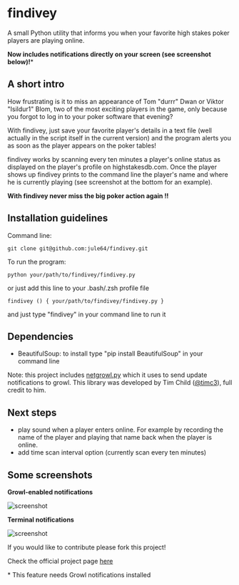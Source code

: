 findivey 
========

A small Python utility that informs you when your favorite high stakes poker players are playing online. 

**Now includes notifications directly on your screen (see screenshot below)!*** 



A short intro
----
How frustrating is it to miss an appearance of Tom "durrr" Dwan or Viktor "Isildur1" Blom, two of the most exciting players in the game, only because you forgot to log in to your poker software that evening?

With findivey, just save your favorite player's details in a text file (well actually in the script itself in the current version) and the program alerts you as soon as the player appears on the poker tables!

findivey works by scanning every ten minutes a player's online status as displayed on the player's profile on highstakesdb.com.  Once the player shows up findivey prints to the command line the player's name and where he is currently playing (see screenshot at the bottom for an example).


**With findivey never miss the big poker action again !!**


Installation guidelines
----

Command line:

    git clone git@github.com:jule64/findivey.git


To run the program:

    python your/path/to/findivey/findivey.py

or just add this line to your .bash/.zsh profile file

	findivey () { your/path/to/findivey/findivey.py }

and just type "findivey" in your command line to run it


Dependencies
----

- BeautifulSoup: to install type "pip install BeautifulSoup" in your command line

Note: this project includes [netgrowl.py](https://github.com/timc3/netgrowl) which it uses to send update notifications to growl.  This library was developed by Tim Child \([@timc3](https://github.com/timc3)\), full credit to him.


Next steps
----
- play sound when a player enters online. For example by recording the name of the player and playing that name back when the player is online.
- add time scan interval option (currently scan every ten minutes)


Some screenshots
----

**Growl-enabled notifications**

![screenshot](https://raw.github.com/jule64/findivey/master/img/growl1.png)

**Terminal notifications**

![screenshot](https://raw.github.com/jule64/findivey/master/img/screenshot1.png)



If you would like to contribute please fork this project!

Check the official project page [here](http://jule64.github.com/findivey/)


\* This feature needs Growl notifications installed
